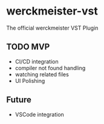 # werckmeister-vst
The official werckmeister VST Plugin


## TODO MVP
* CI/CD integration
* compiler not found handling
* watching related files
* UI Polishing

## Future
* VSCode integration
